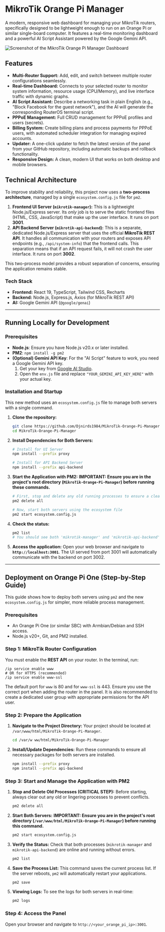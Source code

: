 # MikroTik Orange Pi Manager

A modern, responsive web dashboard for managing your MikroTik routers, specifically designed to be lightweight enough to run on an Orange Pi or similar single-board computer. It features a real-time monitoring dashboard and a powerful AI Script Assistant powered by the Google Gemini API.

![Screenshot of the MikroTik Orange Pi Manager Dashboard](./screenshot.png) <!-- Assuming a screenshot will be added later -->

## Features

-   **Multi-Router Support:** Add, edit, and switch between multiple router configurations seamlessly.
-   **Real-time Dashboard:** Connects to your selected router to monitor system information, resource usage (CPU/Memory), and live interface traffic with dynamic graphs.
-   **AI Script Assistant:** Describe a networking task in plain English (e.g., "Block Facebook for the guest network"), and the AI will generate the corresponding RouterOS terminal script.
-   **PPPoE Management:** Full CRUD management for PPPoE profiles and users (secrets).
-   **Billing System:** Create billing plans and process payments for PPPoE users, with automated scheduler integration for managing expired accounts.
-   **Updater:** A one-click updater to fetch the latest version of the panel from your GitHub repository, including automatic backups and rollback functionality.
-   **Responsive Design:** A clean, modern UI that works on both desktop and mobile browsers.

## Technical Architecture

To improve stability and reliability, this project now uses a **two-process architecture**, managed by a single `ecosystem.config.js` file for `pm2`.

1.  **Frontend UI Server (`mikrotik-manager`):** This is a lightweight Node.js/Express server. Its *only* job is to serve the static frontend files (HTML, CSS, JavaScript) that make up the user interface. It runs on port **3001**.
2.  **API Backend Server (`mikrotik-api-backend`):** This is a separate, dedicated Node.js/Express server that uses the official **MikroTik REST API**. It handles all communication with your routers and exposes API endpoints (e.g., `/api/system-info`) that the frontend calls. This separation means that if an API request fails, it will not crash the user interface. It runs on port **3002**.

This two-process model provides a robust separation of concerns, ensuring the application remains stable.

### Tech Stack

-   **Frontend:** React 19, TypeScript, Tailwind CSS, Recharts
-   **Backend:** Node.js, Express.js, Axios (for MikroTik REST API)
-   **AI:** Google Gemini API (`@google/genai`)

---

## Running Locally for Development

### **Prerequisites**
- **Node.js**: Ensure you have Node.js v20.x or later installed.
- **PM2**: `npm install -g pm2`
- **(Optional) Gemini API Key**: For the "AI Script" feature to work, you need a Google Gemini API key.
    1.  Get your key from [Google AI Studio](https://aistudio.google.com/app/apikey).
    2.  Open the `env.js` file and replace `"YOUR_GEMINI_API_KEY_HERE"` with your actual key.

### **Installation and Startup**
This new method uses an `ecosystem.config.js` file to manage both servers with a single command.

1. **Clone the repository:**
   ```bash
   git clone https://github.com/Djnirds1984/MikroTik-Orange-Pi-Manager.git
   cd MikroTik-Orange-Pi-Manager
   ```

2. **Install Dependencies for Both Servers:**
   ```bash
   # Install for UI Server
   npm install --prefix proxy
   
   # Install for API Backend Server
   npm install --prefix api-backend
   ```

3. **Start the Application with PM2:**
   **IMPORTANT: Ensure you are in the project's root directory (`MikroTik-Orange-Pi-Manager`) before running these commands.**
   ```bash
   # First, stop and delete any old running processes to ensure a clean start
   pm2 delete all
   
   # Now, start both servers using the ecosystem file
   pm2 start ecosystem.config.js
   ```

4. **Check the status:**
   ```bash
   pm2 list
   # You should see both 'mikrotik-manager' and 'mikrotik-api-backend' online.
   ```
   
5. **Access the application:**
   Open your web browser and navigate to **`http://localhost:3001`**. The UI served from port 3001 will automatically communicate with the backend on port 3002.

---

## Deployment on Orange Pi One (Step-by-Step Guide)

This guide shows how to deploy both servers using `pm2` and the new `ecosystem.config.js` for simpler, more reliable process management.

### **Prerequisites**

-   An Orange Pi One (or similar SBC) with Armbian/Debian and SSH access.
-   Node.js v20+, Git, and PM2 installed.

### **Step 1: MikroTik Router Configuration**

You must enable the **REST API** on your router. In the terminal, run:
```routeros
/ip service enable www
# OR for HTTPS (recommended)
/ip service enable www-ssl
```
The default port for `www` is 80 and for `www-ssl` is 443. Ensure you use the correct port when adding the router in the panel. It is also recommended to create a dedicated user group with appropriate permissions for the API user.

### **Step 2: Prepare the Application**

1.  **Navigate to the Project Directory:**
    Your project should be located at `/var/www/html/MikroTik-Orange-Pi-Manager`.
    ```bash
    cd /var/w ww/html/MikroTik-Orange-Pi-Manager
    ```

2.  **Install/Update Dependencies:**
    Run these commands to ensure all necessary packages for both servers are installed.
    ```bash
    npm install --prefix proxy
    npm install --prefix api-backend
    ```

### **Step 3: Start and Manage the Application with PM2**

1.  **Stop and Delete Old Processes (CRITICAL STEP):**
    Before starting, always clear out any old or lingering processes to prevent conflicts.
    ```bash
    pm2 delete all
    ```

2.  **Start Both Servers:**
    **IMPORTANT: Ensure you are in the project's root directory (`/var/www/html/MikroTik-Orange-Pi-Manager`) before running this command.**
    ```bash
    pm2 start ecosystem.config.js
    ```

3.  **Verify the Status:**
    Check that both processes (`mikrotik-manager` and `mikrotik-api-backend`) are online and running without errors.
    ```bash
    pm2 list
    ```

4.  **Save the Process List:**
    This command saves the current process list. If the server reboots, `pm2` will automatically restart your applications.
    ```bash
    pm2 save
    ```

5.  **Viewing Logs:**
    To see the logs for both servers in real-time:
    ```bash
    pm2 logs
    ```

### **Step 4: Access the Panel**
Open your browser and navigate to `http://<your_orange_pi_ip>:3001`.
